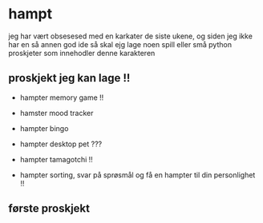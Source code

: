 # hampt
jeg har vært obsesesed med en karkater de siste ukene, og siden jeg ikke har en så annen god ide så skal ejg lage noen spill eller små python proskjeter som innehodler denne karakteren

## proskjekt jeg kan lage !!
- hampter memory game !!
- hamster mood tracker
- hampter bingo
- hampter desktop pet ???

- hampter tamagotchi !! 
- hampter sorting, svar på sprøsmål og få en hampter til din personlighet !!


## første proskjekt 



